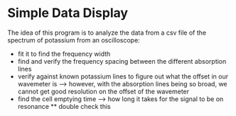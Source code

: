 # Simple Data Display

The idea of this program is to analyze the data from a csv file of the spectrum of potassium from an oscilloscope: 
* fit it to find the frequency width
* find and verify the frequency spacing between the different absorption lines
* verify against known potassium lines to figure out what the offset in our wavemeter is
--> however, with the absorption lines being so broad, we cannot get good resolution on the offset of the wavemeter
* find the cell emptying time --> how long it takes for the signal to be on resonance ** double check this

 
